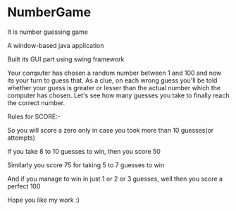# NumberGame
It is number guessing game

A window-based java application

Built its GUI part using swing framework 


Your computer has chosen a random number between 1 and 100 and now its your turn to guess that. 
As a clue, on each wrong guess you'll be told whether your guess is greater or lesser than the actual number which the computer has chosen.
Let's see how many guesses you take to finally reach the correct number. 

Rules for SCORE:-

So you will score a zero only in case you took more than 10 guesses(or attempts)

If you take 8 to 10 guesses to win, then you score 50

Similarly you score 75 for taking 5 to 7 guesses to win   

And if you manage to win in just 1 or 2 or 3 guesses, well then you score a perfect 100


Hope you like my work :)
